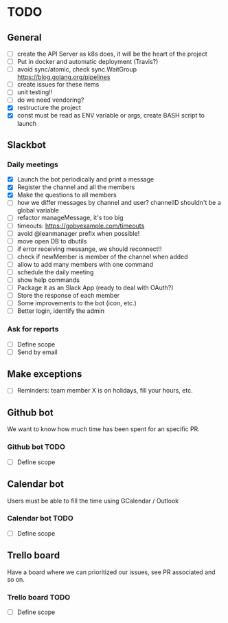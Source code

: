 # TODO

## General

- [ ] create the API Server as k8s does, it will be the heart of the project
- [ ] Put in docker and automatic deployment (Travis?)
- [ ] avoid sync/atomic, check sync.WaitGroup https://blog.golang.org/pipelines
- [ ] create issues for these items
- [ ] unit testing!!
- [ ] do we need vendoring?
- [x] restructure the project
- [x] const must be read as ENV variable or args, create BASH script to launch

## Slackbot

### Daily meetings

- [x] Launch the bot periodically and print a message
- [x] Register the channel and all the members
- [x] Make the questions to all members
- [ ] how we differ messages by channel and user? channelID shouldn't be a global variable
- [ ] refactor manageMessage, it's too big
- [ ] timeouts: https://gobyexample.com/timeouts
- [ ] avoid @leanmanager prefix when possible!
- [ ] move open DB to dbutils
- [ ] if error receiving messange, we should reconnect!!
- [ ] check if newMember is member of the channel when added
- [ ] allow to add many members with one command
- [ ] schedule the daily meeting
- [ ] show help commands
- [ ] Package it as an Slack App (ready to deal with OAuth?)
- [ ] Store the response of each member
- [ ] Some improvements to the bot (icon, etc.)
- [ ] Better login, identify the admin

### Ask for reports 

- [ ] Define scope
- [ ] Send by email

## Make exceptions 

- [ ] Reminders: team member X is on holidays, fill your hours, etc.

## Github bot

We want to know how much time has been spent for an specific PR.

### Github bot TODO

- [ ] Define scope

## Calendar bot

Users must be able to fill the time using GCalendar / Outlook

### Calendar bot TODO

- [ ] Define scope

## Trello board

Have a board where we can prioritized our issues, see PR associated and so on.

### Trello board TODO

- [ ] Define scope
